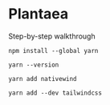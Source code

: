 # Plantaea


Step-by-step walkthrough
```
npm install --global yarn
```

```
yarn --version
```

```
yarn add nativewind
```

```
yarn add --dev tailwindcss
```